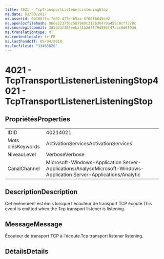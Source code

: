 ```yaml
---
title: 4021 - TcpTransportListenerListeningStop
ms.date: 03/30/2017
ms.assetid: 00108ffa-fe02-477e-b9aa-6f08f6849cd2
ms.openlocfilehash: 966e2237f6c587988c312b30479a458c8cf7278c
ms.sourcegitcommit: 3d5d33f384eeba41b2dff79d096f47ccc8d8f03d
ms.translationtype: MT
ms.contentlocale: fr-FR
ms.lasthandoff: 05/04/2018
ms.locfileid: "33465820"
---
```

# <a name="4021---tcptransportlistenerlisteningstop"></a><span data-ttu-id="53b6e-102">4021 - TcpTransportListenerListeningStop</span><span class="sxs-lookup"><span data-stu-id="53b6e-102">4021 - TcpTransportListenerListeningStop</span></span>
## <a name="properties"></a><span data-ttu-id="53b6e-103">Propriétés</span><span class="sxs-lookup"><span data-stu-id="53b6e-103">Properties</span></span>  
  
|||  
|-|-|  
|<span data-ttu-id="53b6e-104">ID</span><span class="sxs-lookup"><span data-stu-id="53b6e-104">ID</span></span>|<span data-ttu-id="53b6e-105">4021</span><span class="sxs-lookup"><span data-stu-id="53b6e-105">4021</span></span>|  
|<span data-ttu-id="53b6e-106">Mots clés</span><span class="sxs-lookup"><span data-stu-id="53b6e-106">Keywords</span></span>|<span data-ttu-id="53b6e-107">ActivationServices</span><span class="sxs-lookup"><span data-stu-id="53b6e-107">ActivationServices</span></span>|  
|<span data-ttu-id="53b6e-108">Niveau</span><span class="sxs-lookup"><span data-stu-id="53b6e-108">Level</span></span>|<span data-ttu-id="53b6e-109">Verbose</span><span class="sxs-lookup"><span data-stu-id="53b6e-109">Verbose</span></span>|  
|<span data-ttu-id="53b6e-110">Canal</span><span class="sxs-lookup"><span data-stu-id="53b6e-110">Channel</span></span>|<span data-ttu-id="53b6e-111">Microsoft-Windows-Application Server-Applications/Analyse</span><span class="sxs-lookup"><span data-stu-id="53b6e-111">Microsoft-Windows-Application Server-Applications/Analytic</span></span>|  
  
## <a name="description"></a><span data-ttu-id="53b6e-112">Description</span><span class="sxs-lookup"><span data-stu-id="53b6e-112">Description</span></span>  
 <span data-ttu-id="53b6e-113">Cet événement est émis lorsque l'écouteur de transport TCP écoute.</span><span class="sxs-lookup"><span data-stu-id="53b6e-113">This event is emitted when the Tcp transport listener is listening.</span></span>  
  
## <a name="message"></a><span data-ttu-id="53b6e-114">Message</span><span class="sxs-lookup"><span data-stu-id="53b6e-114">Message</span></span>  
 <span data-ttu-id="53b6e-115">Écouteur de transport TCP à l'écoute.</span><span class="sxs-lookup"><span data-stu-id="53b6e-115">Tcp transport listener listening.</span></span>  
  
## <a name="details"></a><span data-ttu-id="53b6e-116">Détails</span><span class="sxs-lookup"><span data-stu-id="53b6e-116">Details</span></span>
